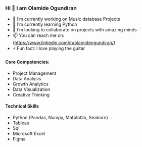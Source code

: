 ### Hi 👋 I am Olamide Ogundiran

- 🔭 I’m currently working on Music database Projects
- 🌱 I’m currently learning Python
- 👯 I’m looking to collaborate on projects with amazing minds
- 📫 You can reach me on: (https://www.linkedin.com/in/olamideogundiran/)
- ⚡ Fun fact: I love playing the guitar


#### Core Competencies:

* Project Management
* Data Analysis
* Growth Analytics
* Data Visualization
* Creative Thinking

#### Technical Skills

* Python (Pandas, Numpy, Matplotlib, Seaborn)
* Tableau
* Sql
* Microsoft Excel
* Figma
